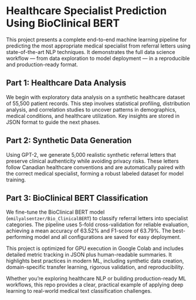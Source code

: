# Healthcare Specialist Prediction Using BioClinical BERT

This project presents a complete end-to-end machine learning pipeline for predicting the most appropriate medical specialist from referral letters using state-of-the-art NLP techniques. It demonstrates the full data science workflow — from data exploration to model deployment — in a reproducible and production-ready format.

## Part 1: Healthcare Data Analysis
We begin with exploratory data analysis on a synthetic healthcare dataset of 55,500 patient records. This step involves statistical profiling, distribution analysis, and correlation studies to uncover patterns in demographics, medical conditions, and healthcare utilization. Key insights are stored in JSON format to guide the next phases.

## Part 2: Synthetic Data Generation
Using GPT-2, we generate 5,000 realistic synthetic referral letters that preserve clinical authenticity while avoiding privacy risks. These letters follow Canadian healthcare conventions and are automatically paired with the correct medical specialist, forming a robust labeled dataset for model training.

## Part 3: BioClinical BERT Classification
We fine-tune the BioClinical BERT model (`emilyalsentzer/Bio_ClinicalBERT`) to classify referral letters into specialist categories. The pipeline uses 5-fold cross-validation for reliable evaluation, achieving a mean accuracy of 63.52% and F1-score of 63.79%. The best-performing model and all configurations are saved for easy deployment.

This project is optimized for GPU execution in Google Colab and includes detailed metric tracking in JSON plus human-readable summaries. It highlights best practices in modern ML, including synthetic data creation, domain-specific transfer learning, rigorous validation, and reproducibility.

Whether you’re exploring healthcare NLP or building production-ready ML workflows, this repo provides a clear, practical example of applying deep learning to real-world medical text classification challenges.
